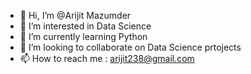 - 👋 Hi, I’m @Arijit Mazumder
- 👀 I’m interested in Data Science
- 🌱 I’m currently learning Python
- 💞️ I’m looking to collaborate on Data Science prtojects
- 📫 How to reach me : arijit238@gmail.com

<!---
Arijit238/Arijit238 is a ✨ special ✨ repository because its `README.md` (this file) appears on your GitHub profile.
You can click the Preview link to take a look at your changes.
--->
